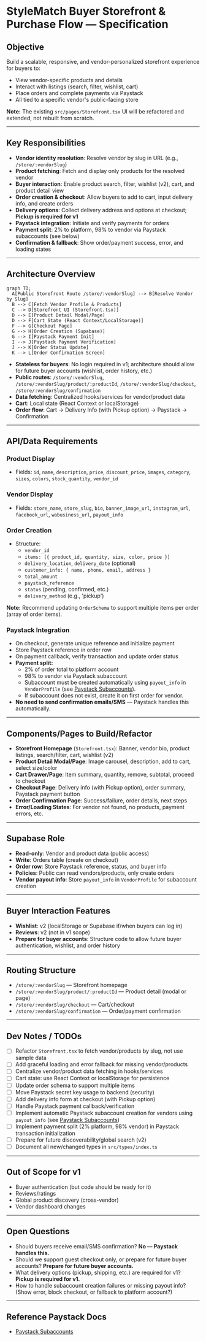 # StyleMatch Buyer Storefront & Purchase Flow — Specification

## Objective
Build a scalable, responsive, and vendor-personalized storefront experience for buyers to:
- View vendor-specific products and details
- Interact with listings (search, filter, wishlist, cart)
- Place orders and complete payments via Paystack
- All tied to a specific vendor's public-facing store

**Note:** The existing `src/pages/Storefront.tsx` UI will be refactored and extended, not rebuilt from scratch.

---

## Key Responsibilities
- **Vendor identity resolution**: Resolve vendor by slug in URL (e.g., `/store/:vendorSlug`)
- **Product fetching**: Fetch and display only products for the resolved vendor
- **Buyer interaction**: Enable product search, filter, wishlist (v2), cart, and product detail view
- **Order creation & checkout**: Allow buyers to add to cart, input delivery info, and create orders
- **Delivery options**: Collect delivery address and options at checkout; **Pickup is required for v1**
- **Paystack integration**: Initiate and verify payments for orders
- **Payment split**: 2% to platform, 98% to vendor via Paystack subaccounts (see below)
- **Confirmation & fallback**: Show order/payment success, error, and loading states

---

## Architecture Overview

```mermaid
graph TD;
  A[Public Storefront Route /store/:vendorSlug] --> B[Resolve Vendor by Slug]
  B --> C[Fetch Vendor Profile & Products]
  C --> D[Storefront UI (Storefront.tsx)]
  D --> E[Product Detail Modal/Page]
  D --> F[Cart State (React Context/LocalStorage)]
  F --> G[Checkout Page]
  G --> H[Order Creation (Supabase)]
  G --> I[Paystack Payment Init]
  I --> J[Paystack Payment Verification]
  J --> K[Order Status Update]
  K --> L[Order Confirmation Screen]
```

- **Stateless for buyers**: No login required in v1; architecture should allow for future buyer accounts (wishlist, order history, etc.)
- **Public routes**: `/store/:vendorSlug`, `/store/:vendorSlug/product/:productId`, `/store/:vendorSlug/checkout`, `/store/:vendorSlug/confirmation`
- **Data fetching**: Centralized hooks/services for vendor/product data
- **Cart**: Local state (React Context or localStorage)
- **Order flow**: Cart → Delivery Info (with Pickup option) → Paystack → Confirmation

---

## API/Data Requirements

### Product Display
- Fields: `id`, `name`, `description`, `price`, `discount_price`, `images`, `category`, `sizes`, `colors`, `stock_quantity`, `vendor_id`

### Vendor Display
- Fields: `store_name`, `store_slug`, `bio`, `banner_image_url`, `instagram_url`, `facebook_url`, `wabusiness_url`, `payout_info`

### Order Creation
- Structure:
  - `vendor_id`
  - `items: [{ product_id, quantity, size, color, price }]`
  - `delivery_location`, `delivery_date` (optional)
  - `customer_info: { name, phone, email, address }`
  - `total_amount`
  - `paystack_reference`
  - `status` (pending, confirmed, etc.)
  - `delivery_method` (e.g., 'pickup')

**Note:** Recommend updating `OrderSchema` to support multiple items per order (array of order items).

### Paystack Integration
- On checkout, generate unique reference and initialize payment
- Store Paystack reference in order row
- On payment callback, verify transaction and update order status
- **Payment split:**
  - 2% of order total to platform account
  - 98% to vendor via Paystack subaccount
  - Subaccount must be created automatically using `payout_info` in `VendorProfile` (see [Paystack Subaccounts](https://paystack.com/docs/api/#subaccounts)).
  - If subaccount does not exist, create it on first order for vendor.
- **No need to send confirmation emails/SMS** — Paystack handles this automatically.

---

## Components/Pages to Build/Refactor
- **Storefront Homepage** (`Storefront.tsx`): Banner, vendor bio, product listings, search/filter, cart, wishlist (v2)
- **Product Detail Modal/Page**: Image carousel, description, add to cart, select size/color
- **Cart Drawer/Page**: Item summary, quantity, remove, subtotal, proceed to checkout
- **Checkout Page**: Delivery info (with Pickup option), order summary, Paystack payment button
- **Order Confirmation Page**: Success/failure, order details, next steps
- **Error/Loading States**: For vendor not found, no products, payment errors, etc.

---

## Supabase Role
- **Read-only**: Vendor and product data (public access)
- **Write**: Orders table (create on checkout)
- **Order row**: Store Paystack reference, status, and buyer info
- **Policies**: Public can read vendors/products, only create orders
- **Vendor payout info**: Store `payout_info` in `VendorProfile` for subaccount creation

---

## Buyer Interaction Features
- **Wishlist**: v2 (localStorage or Supabase if/when buyers can log in)
- **Reviews**: v2 (not in v1 scope)
- **Prepare for buyer accounts**: Structure code to allow future buyer authentication, wishlist, and order history

---

## Routing Structure
- `/store/:vendorSlug` — Storefront homepage
- `/store/:vendorSlug/product/:productId` — Product detail (modal or page)
- `/store/:vendorSlug/checkout` — Cart/checkout
- `/store/:vendorSlug/confirmation` — Order/payment confirmation

---

## Dev Notes / TODOs
- [ ] Refactor `Storefront.tsx` to fetch vendor/products by slug, not use sample data
- [ ] Add graceful loading and error fallback for missing vendor/products
- [ ] Centralize vendor/product data fetching in hooks/services
- [ ] Cart state: use React Context or localStorage for persistence
- [ ] Update order schema to support multiple items
- [ ] Move Paystack secret key usage to backend (security)
- [ ] Add delivery info form at checkout (with Pickup option)
- [ ] Handle Paystack payment callback/verification
- [ ] Implement automatic Paystack subaccount creation for vendors using `payout_info` (see [Paystack Subaccounts](https://paystack.com/docs/api/#subaccounts))
- [ ] Implement payment split (2% platform, 98% vendor) in Paystack transaction initialization
- [ ] Prepare for future discoverability/global search (v2)
- [ ] Document all new/changed types in `src/types/index.ts`

---

## Out of Scope for v1
- Buyer authentication (but code should be ready for it)
- Reviews/ratings
- Global product discovery (cross-vendor)
- Vendor dashboard changes

---

## Open Questions
- Should buyers receive email/SMS confirmation? **No — Paystack handles this.**
- Should we support guest checkout only, or prepare for future buyer accounts? **Prepare for future buyer accounts.**
- What delivery options (pickup, shipping, etc.) are required for v1? **Pickup is required for v1.**
- How to handle subaccount creation failures or missing payout info? (Show error, block checkout, or fallback to platform account?)

---

## Reference Paystack Docs
- [Paystack Subaccounts](https://paystack.com/docs/api/#subaccounts) 